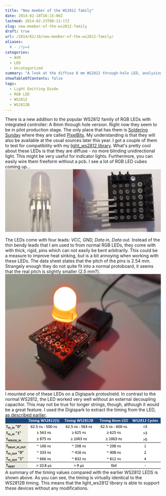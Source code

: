 ```yaml
---
title: "New member of the WS2812 family"
date: 2014-02-18T16:15:00Z
lastmod: 2014-02-23T00:13:17Z
slug: new-member-of-the-ws2812-family
draft: true
url: /2014/02/18/new-member-of-the-ws2812-family/
aliases:
  # - /?p=4
categories:
  - AVR
  - LED
  - Uncategorized
summary: "A look at the diffuse 8 mm WS2812 through-hole LED, analyzing its mechanical quirks, and timing compatibility with WS2812B."
showTableOfContents: false
tags:
  - Light Emitting Diode
  - RGB LED
  - WS2812
  - WS2812B
---
```


There is a new addition to the popular WS2812 family of RGB LEDs with integrated controller: A 8mm through hole version. Right now they seem to be in pilot production stage. The only place that has them is [Soldering Sunday](http://solderingsunday.com) where they are called [PixelBits](http://solderingsunday.com/shop/components/pixelbits-bakers-dozen/). My understanding is that they will also be available at the usual sources later this year. I got a couple of them to test for compatibility with my [light_ws2812 library](https://github.com/cpldcpu/light_ws2812).
What's pretty cool about these LEDs is that they are diffuse - no more blinding unidirectional light. This might be very useful for indicator lights. Furthermore, you can easily wire them freeform without a pcb. I see a lot of RGB LED cubes coming up...
![8mm_led](8mm_led.jpg)

The LEDs come with four leads: *VCC, GND, Data in, Data out.*  Instead of the thin bendy leads that I am used to from normal RGB LEDs, they come with with thick, rigid, pins which can not easily be bent arbitrarily. This could be a measure to improve heat sinking, but is a bit annoying when working with these LEDs. The data sheet states that the pitch of the pins is 2.54 mm. Strangely enough they do not quite fit into a normal protoboard, it seems that the real pitch is slightly smaller (2.5 mm?).
![8mm_led_shield](8mm_led_shield.jpg)
I mounted one of these LEDs on a Digispark protoshield. In contrast to the normal WS2812, the LED worked very well without an external decoupling capacitor. This may not be true for longer strings, though, although it would be a great feature. I used the Digispark to extract the timing from the LED, [as described earlier](/2014/01/14/light_ws2812-library-v2-0-part-i-understanding-the-ws2812/).
![allthree](allthree.png)
A summary of the timing values compared with the earlier WS2812 LEDS is shown above. As you can see, the timing is virtually identical to the WS2812B timing. This means that the light_ws2812 library is able to support these devices without any modifications.
